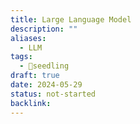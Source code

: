 ```yaml
---
title: Large Language Model
description: ""
aliases:
  - LLM
tags:
  - 🌱seedling
draft: true
date: 2024-05-29
status: not-started
backlink:
---
```

